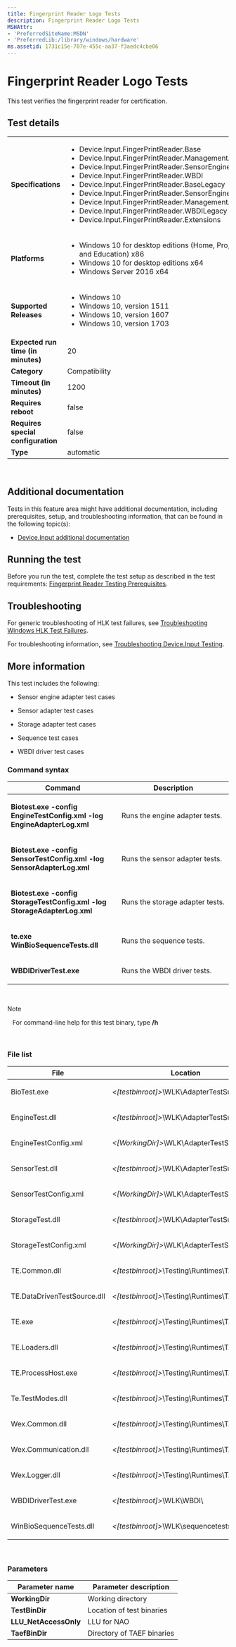 ```yaml
---
title: Fingerprint Reader Logo Tests
description: Fingerprint Reader Logo Tests
MSHAttr:
- 'PreferredSiteName:MSDN'
- 'PreferredLib:/library/windows/hardware'
ms.assetid: 1731c15e-707e-455c-aa37-f3aedc4cbe06
---
```


# <span id="p_hlk_test.969975f1-fe6c-4333-8b7a-a1f0a6c72de1"></span>Fingerprint Reader Logo Tests


This test verifies the fingerprint reader for certification.

## <span id="Test_details"></span><span id="test_details"></span><span id="TEST_DETAILS"></span>Test details


<table>
<colgroup>
<col width="50%" />
<col width="50%" />
</colgroup>
<tbody>
<tr class="odd">
<td><strong>Specifications</strong></td>
<td><ul>
<li>Device.Input.FingerPrintReader.Base</li>
<li>Device.Input.FingerPrintReader.ManagementApps</li>
<li>Device.Input.FingerPrintReader.SensorEngineDB</li>
<li>Device.Input.FingerPrintReader.WBDI</li>
<li>Device.Input.FingerPrintReader.BaseLegacy</li>
<li>Device.Input.FingerPrintReader.SensorEngineDBLegacy</li>
<li>Device.Input.FingerPrintReader.ManagementAppsLegacy</li>
<li>Device.Input.FingerPrintReader.WBDILegacy</li>
<li>Device.Input.FingerPrintReader.Extensions</li>
</ul></td>
</tr>
<tr class="even">
<td><strong>Platforms</strong></td>
<td><ul>
<li>Windows 10 for desktop editions (Home, Pro, Enterprise, and Education) x86</li>
<li>Windows 10 for desktop editions x64</li>
<li>Windows Server 2016 x64</li>
</ul></td>
</tr>
<tr class="odd">
<td><strong>Supported Releases</strong></td>
<td><ul>
<li>Windows 10</li>
<li>Windows 10, version 1511</li>
<li>Windows 10, version 1607</li>
<li>Windows 10, version 1703</li>
</ul></td>
</tr>
<tr class="even">
<td><strong>Expected run time (in minutes)</strong></td>
<td>20</td>
</tr>
<tr class="odd">
<td><strong>Category</strong></td>
<td>Compatibility</td>
</tr>
<tr class="even">
<td><strong>Timeout (in minutes)</strong></td>
<td>1200</td>
</tr>
<tr class="odd">
<td><strong>Requires reboot</strong></td>
<td>false</td>
</tr>
<tr class="even">
<td><strong>Requires special configuration</strong></td>
<td>false</td>
</tr>
<tr class="odd">
<td><strong>Type</strong></td>
<td>automatic</td>
</tr>
</tbody>
</table>

 

## <span id="Additional_documentation"></span><span id="additional_documentation"></span><span id="ADDITIONAL_DOCUMENTATION"></span>Additional documentation


Tests in this feature area might have additional documentation, including prerequisites, setup, and troubleshooting information, that can be found in the following topic(s):

-   [Device.Input additional documentation](device-input-additional-documentation.md)

## <span id="Running_the_test"></span><span id="running_the_test"></span><span id="RUNNING_THE_TEST"></span>Running the test


Before you run the test, complete the test setup as described in the test requirements: [Fingerprint Reader Testing Prerequisites](fingerprint-reader-testing-prerequisites.md).

## <span id="Troubleshooting"></span><span id="troubleshooting"></span><span id="TROUBLESHOOTING"></span>Troubleshooting


For generic troubleshooting of HLK test failures, see [Troubleshooting Windows HLK Test Failures](..\user\troubleshooting-windows-hlk-test-failures.md).

For troubleshooting information, see [Troubleshooting Device.Input Testing](troubleshooting-deviceinput-testing.md).

## <span id="More_information"></span><span id="more_information"></span><span id="MORE_INFORMATION"></span>More information


This test includes the following:

-   Sensor engine adapter test cases

-   Sensor adapter test cases

-   Storage adapter test cases

-   Sequence test cases

-   WBDI driver test cases

### <span id="Command_syntax"></span><span id="command_syntax"></span><span id="COMMAND_SYNTAX"></span>Command syntax

<table>
<colgroup>
<col width="50%" />
<col width="50%" />
</colgroup>
<thead>
<tr class="header">
<th>Command</th>
<th>Description</th>
</tr>
</thead>
<tbody>
<tr class="odd">
<td><p><strong>Biotest.exe -config EngineTestConfig.xml -log EngineAdapterLog.xml</strong></p></td>
<td><p>Runs the engine adapter tests.</p></td>
</tr>
<tr class="even">
<td><p><strong>Biotest.exe -config SensorTestConfig.xml -log SensorAdapterLog.xml</strong></p></td>
<td><p>Runs the sensor adapter tests.</p></td>
</tr>
<tr class="odd">
<td><p><strong>Biotest.exe -config StorageTestConfig.xml -log StorageAdapterLog.xml</strong></p></td>
<td><p>Runs the storage adapter tests.</p></td>
</tr>
<tr class="even">
<td><p><strong>te.exe WinBioSequenceTests.dll</strong></p></td>
<td><p>Runs the sequence tests.</p></td>
</tr>
<tr class="odd">
<td><p><strong>WBDIDriverTest.exe</strong></p></td>
<td><p>Runs the WBDI driver tests.</p></td>
</tr>
</tbody>
</table>

 

>[!NOTE]
>  
For command-line help for this test binary, type **/h**

 

### <span id="File_list"></span><span id="file_list"></span><span id="FILE_LIST"></span>File list

<table>
<colgroup>
<col width="50%" />
<col width="50%" />
</colgroup>
<thead>
<tr class="header">
<th>File</th>
<th>Location</th>
</tr>
</thead>
<tbody>
<tr class="odd">
<td><p>BioTest.exe</p></td>
<td><p><em>&lt;[testbinroot]&gt;</em>\WLK\AdapterTestSuite\</p></td>
</tr>
<tr class="even">
<td><p>EngineTest.dll</p></td>
<td><p><em>&lt;[testbinroot]&gt;</em>\WLK\AdapterTestSuite\</p></td>
</tr>
<tr class="odd">
<td><p>EngineTestConfig.xml</p></td>
<td><p><em>&lt;[WorkingDir]&gt;</em>\WLK\AdapterTestSuite\</p></td>
</tr>
<tr class="even">
<td><p>SensorTest.dll</p></td>
<td><p><em>&lt;[testbinroot]&gt;</em>\WLK\AdapterTestSuite\</p></td>
</tr>
<tr class="odd">
<td><p>SensorTestConfig.xml</p></td>
<td><p><em>&lt;[WorkingDir]&gt;</em>\WLK\AdapterTestSuite\</p></td>
</tr>
<tr class="even">
<td><p>StorageTest.dll</p></td>
<td><p><em>&lt;[testbinroot]&gt;</em>\WLK\AdapterTestSuite\</p></td>
</tr>
<tr class="odd">
<td><p>StorageTestConfig.xml</p></td>
<td><p><em>&lt;[WorkingDir]&gt;</em>\WLK\AdapterTestSuite\</p></td>
</tr>
<tr class="even">
<td><p>TE.Common.dll</p></td>
<td><p><em>&lt;[testbinroot]&gt;</em>\Testing\Runtimes\TAEF\x86</p></td>
</tr>
<tr class="odd">
<td><p>TE.DataDrivenTestSource.dll</p></td>
<td><p><em>&lt;[testbinroot]&gt;</em>\Testing\Runtimes\TAEF\x86</p></td>
</tr>
<tr class="even">
<td><p>TE.exe</p></td>
<td><p><em>&lt;[testbinroot]&gt;</em>\Testing\Runtimes\TAEF\x86</p></td>
</tr>
<tr class="odd">
<td><p>TE.Loaders.dll</p></td>
<td><p><em>&lt;[testbinroot]&gt;</em>\Testing\Runtimes\TAEF\x86\</p></td>
</tr>
<tr class="even">
<td><p>TE.ProcessHost.exe</p></td>
<td><p><em>&lt;[testbinroot]&gt;</em>\Testing\Runtimes\TAEF\x86\</p></td>
</tr>
<tr class="odd">
<td><p>Te.TestModes.dll</p></td>
<td><p><em>&lt;[testbinroot]&gt;</em>\Testing\Runtimes\TAEF\x86\</p></td>
</tr>
<tr class="even">
<td><p>Wex.Common.dll</p></td>
<td><p><em>&lt;[testbinroot]&gt;</em>\Testing\Runtimes\TAEF\x86\</p></td>
</tr>
<tr class="odd">
<td><p>Wex.Communication.dll</p></td>
<td><p><em>&lt;[testbinroot]&gt;</em>\Testing\Runtimes\TAEF\x86\</p></td>
</tr>
<tr class="even">
<td><p>Wex.Logger.dll</p></td>
<td><p><em>&lt;[testbinroot]&gt;</em>\Testing\Runtimes\TAEF\x86\</p></td>
</tr>
<tr class="odd">
<td><p>WBDIDriverTest.exe</p></td>
<td><p><em>&lt;[testbinroot]&gt;</em>\WLK\WBDI\</p></td>
</tr>
<tr class="even">
<td><p>WinBioSequenceTests.dll</p></td>
<td><p><em>&lt;[testbinroot]&gt;</em>\WLK\sequencetests\</p></td>
</tr>
</tbody>
</table>

 

### <span id="Parameters"></span><span id="parameters"></span><span id="PARAMETERS"></span>Parameters

| Parameter name         | Parameter description      |
|------------------------|----------------------------|
| **WorkingDir**         | Working directory          |
| **TestBinDir**         | Location of test binaries  |
| **LLU\_NetAccessOnly** | LLU for NAO                |
| **TaefBinDir**         | Directory of TAEF binaries |

 

 

 






